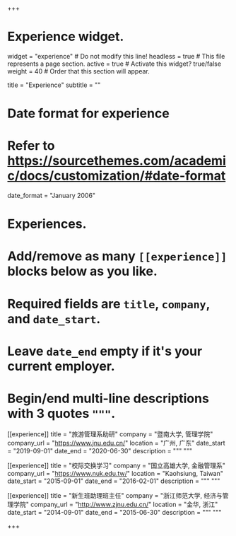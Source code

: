 +++
# Experience widget.
widget = "experience"  # Do not modify this line!
headless = true  # This file represents a page section.
active = true # Activate this widget? true/false
weight = 40  # Order that this section will appear.

title = "Experience"
subtitle = ""

# Date format for experience
#   Refer to https://sourcethemes.com/academic/docs/customization/#date-format
date_format = "January 2006"

# Experiences.
#   Add/remove as many `[[experience]]` blocks below as you like.
#   Required fields are `title`, `company`, and `date_start`.
#   Leave `date_end` empty if it's your current employer.
#   Begin/end multi-line descriptions with 3 quotes `"""`.



[[experience]]
  title = "旅游管理系助研"
  company = "暨南大学, 管理学院"
  company_url = "https://www.jnu.edu.cn/"
  location = "广州, 广东"
  date_start = "2019-09-01"
  date_end = "2020-06-30"
  description = """ """
  
  
[[experience]]
  title = "校际交换学习"
  company = "国立高雄大学, 金融管理系"
  company_url = "https://www.nuk.edu.tw/"
  location = "Kaohsiung, Taiwan"
  date_start = "2015-09-01"
  date_end = "2016-02-01"
  description = """ """

  
[[experience]]
  title = "新生班助理班主任"
  company = "浙江师范大学, 经济与管理学院"
  company_url = "http://www.zjnu.edu.cn/"
  location = "金华, 浙江"
  date_start = "2014-09-01"
  date_end = "2015-06-30"
  description = """ """


+++
